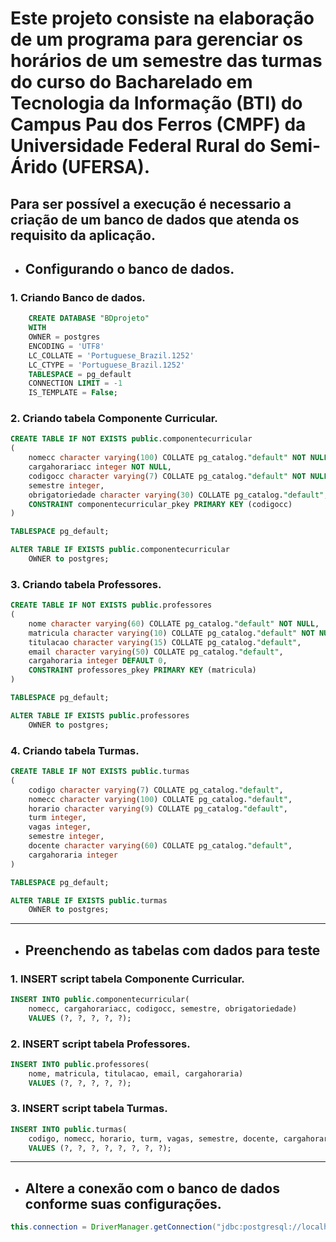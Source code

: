 # Este projeto consiste na elaboração de um programa para gerenciar os horários de um semestre das turmas do curso do Bacharelado em Tecnologia da Informação (BTI) do Campus Pau dos Ferros (CMPF) da Universidade Federal Rural do Semi-Árido (UFERSA).

## Para ser possível a execução é necessario a criação de um banco de dados que atenda os requisito da aplicação.

* ## Configurando o banco de dados.

### **1. Criando Banco de dados.**
~~~SQL
    CREATE DATABASE "BDprojeto"
    WITH
    OWNER = postgres
    ENCODING = 'UTF8'
    LC_COLLATE = 'Portuguese_Brazil.1252'
    LC_CTYPE = 'Portuguese_Brazil.1252'
    TABLESPACE = pg_default
    CONNECTION LIMIT = -1
    IS_TEMPLATE = False;
~~~

### **2. Criando tabela Componente Curricular.**
~~~SQL
CREATE TABLE IF NOT EXISTS public.componentecurricular
(
    nomecc character varying(100) COLLATE pg_catalog."default" NOT NULL,
    cargahorariacc integer NOT NULL,
    codigocc character varying(7) COLLATE pg_catalog."default" NOT NULL,
    semestre integer,
    obrigatoriedade character varying(30) COLLATE pg_catalog."default",
    CONSTRAINT componentecurricular_pkey PRIMARY KEY (codigocc)
)

TABLESPACE pg_default;

ALTER TABLE IF EXISTS public.componentecurricular
    OWNER to postgres;
~~~
### **3. Criando tabela Professores.**
~~~SQL
CREATE TABLE IF NOT EXISTS public.professores
(
    nome character varying(60) COLLATE pg_catalog."default" NOT NULL,
    matricula character varying(10) COLLATE pg_catalog."default" NOT NULL,
    titulacao character varying(15) COLLATE pg_catalog."default",
    email character varying(50) COLLATE pg_catalog."default",
    cargahoraria integer DEFAULT 0,
    CONSTRAINT professores_pkey PRIMARY KEY (matricula)
)

TABLESPACE pg_default;

ALTER TABLE IF EXISTS public.professores
    OWNER to postgres;
~~~
### **4. Criando tabela Turmas.**
~~~SQL
CREATE TABLE IF NOT EXISTS public.turmas
(
    codigo character varying(7) COLLATE pg_catalog."default",
    nomecc character varying(100) COLLATE pg_catalog."default",
    horario character varying(9) COLLATE pg_catalog."default",
    turm integer,
    vagas integer,
    semestre integer,
    docente character varying(60) COLLATE pg_catalog."default",
    cargahoraria integer
)

TABLESPACE pg_default;

ALTER TABLE IF EXISTS public.turmas
    OWNER to postgres;
~~~
---
* ## Preenchendo as tabelas com dados para teste
### **1. INSERT script tabela Componente Curricular.**
~~~SQL
INSERT INTO public.componentecurricular(
	nomecc, cargahorariacc, codigocc, semestre, obrigatoriedade)
	VALUES (?, ?, ?, ?, ?);
~~~
### **2. INSERT script tabela Professores.**
~~~SQL
INSERT INTO public.professores(
	nome, matricula, titulacao, email, cargahoraria)
	VALUES (?, ?, ?, ?, ?);
~~~
### **3. INSERT script tabela Turmas.**
~~~SQL
INSERT INTO public.turmas(
	codigo, nomecc, horario, turm, vagas, semestre, docente, cargahoraria)
	VALUES (?, ?, ?, ?, ?, ?, ?, ?);
~~~
---
* ## Altere a conexão com o banco de dados conforme suas configurações.
~~~JAVA
this.connection = DriverManager.getConnection("jdbc:postgresql://localhost:5432/BDprojeto","seu_user","sua_senha");
~~~